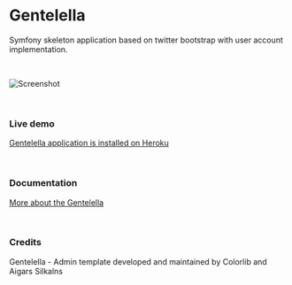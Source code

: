 # Gentelella

Symfony skeleton application based on twitter bootstrap with user account implementation.

<br>

![Screenshot](https://github.com/krzysiekpiasecki/Gentelella/blob/master/web/assets/images/screenshot.png)

<br>

### Live demo

[Gentelella application is installed on Heroku](https://gentelella.herokuapp.com)


<br>

### Documentation

[More about the Gentelella](https://github.com/krzysiekpiasecki/Gentelella/wiki)


<br>

### Credits

Gentelella - Admin template developed and maintained by Colorlib and Aigars Silkalns


